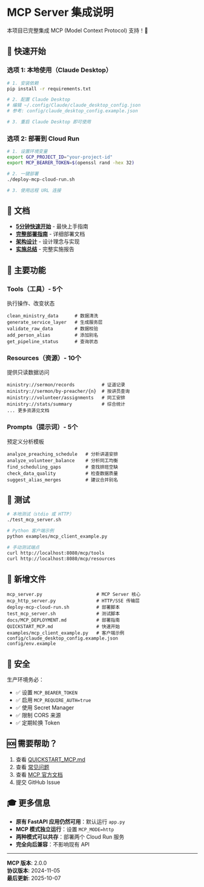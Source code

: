 # MCP Server 集成说明

本项目已完整集成 MCP (Model Context Protocol) 支持！🎉

## 🚀 快速开始

### 选项 1: 本地使用（Claude Desktop）

```bash
# 1. 安装依赖
pip install -r requirements.txt

# 2. 配置 Claude Desktop
# 编辑 ~/.config/Claude/claude_desktop_config.json
# 参考: config/claude_desktop_config.example.json

# 3. 重启 Claude Desktop 即可使用
```

### 选项 2: 部署到 Cloud Run

```bash
# 1. 设置环境变量
export GCP_PROJECT_ID="your-project-id"
export MCP_BEARER_TOKEN=$(openssl rand -hex 32)

# 2. 一键部署
./deploy-mcp-cloud-run.sh

# 3. 使用远程 URL 连接
```

## 📖 文档

- **[5分钟快速开始](QUICKSTART_MCP.md)** - 最快上手指南
- **[完整部署指南](docs/MCP_DEPLOYMENT.md)** - 详细部署文档
- **[架构设计](docs/MCP_DESIGN.md)** - 设计理念与实现
- **[实施总结](MCP_IMPLEMENTATION_SUMMARY.md)** - 完整实施报告

## 🎯 主要功能

### Tools（工具）- 5个
执行操作、改变状态
```
clean_ministry_data      # 数据清洗
generate_service_layer   # 生成服务层
validate_raw_data        # 数据校验
add_person_alias         # 添加别名
get_pipeline_status      # 查询状态
```

### Resources（资源）- 10个
提供只读数据访问
```
ministry://sermon/records          # 证道记录
ministry://sermon/by-preacher/{n}  # 按讲员查询
ministry://volunteer/assignments   # 同工安排
ministry://stats/summary           # 综合统计
... 更多资源见文档
```

### Prompts（提示词）- 5个
预定义分析模板
```
analyze_preaching_schedule   # 分析讲道安排
analyze_volunteer_balance    # 分析同工均衡
find_scheduling_gaps         # 查找排班空缺
check_data_quality           # 检查数据质量
suggest_alias_merges         # 建议合并别名
```

## 🔧 测试

```bash
# 本地测试（stdio 或 HTTP）
./test_mcp_server.sh

# Python 客户端示例
python examples/mcp_client_example.py

# 手动测试端点
curl http://localhost:8080/mcp/tools
curl http://localhost:8080/mcp/resources
```

## 📁 新增文件

```
mcp_server.py                    # MCP Server 核心
mcp_http_server.py               # HTTP/SSE 传输层
deploy-mcp-cloud-run.sh          # 部署脚本
test_mcp_server.sh               # 测试脚本
docs/MCP_DEPLOYMENT.md           # 部署指南
QUICKSTART_MCP.md                # 快速开始
examples/mcp_client_example.py   # 客户端示例
config/claude_desktop_config.example.json
config/env.example
```

## 🔐 安全

生产环境务必：
- ✅ 设置 `MCP_BEARER_TOKEN`
- ✅ 启用 `MCP_REQUIRE_AUTH=true`
- ✅ 使用 Secret Manager
- ✅ 限制 CORS 来源
- ✅ 定期轮换 Token

## 🆘 需要帮助？

1. 查看 [QUICKSTART_MCP.md](QUICKSTART_MCP.md)
2. 查看 [常见问题](docs/MCP_DEPLOYMENT.md#常见问题)
3. 查看 [MCP 官方文档](https://modelcontextprotocol.io/)
4. 提交 GitHub Issue

## 🎓 更多信息

- **原有 FastAPI 应用仍然可用**：默认运行 `app.py`
- **MCP 模式独立运行**：设置 `MCP_MODE=http`
- **两种模式可以共存**：部署两个 Cloud Run 服务
- **完全向后兼容**：不影响现有 API

---

**MCP 版本**: 2.0.0  
**协议版本**: 2024-11-05  
**最后更新**: 2025-10-07

